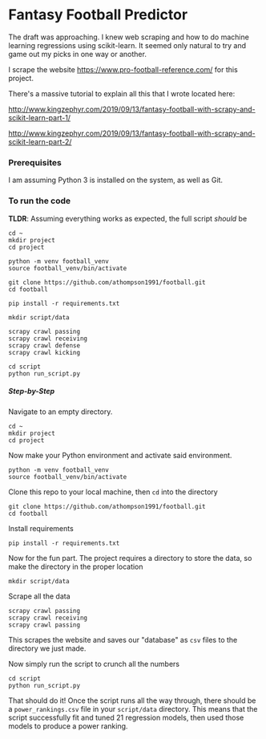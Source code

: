 # Fantasy Football Predictor

The draft was approaching. I knew web scraping and how to
do machine learning regressions using scikit-learn. It seemed
only natural to try and game out my picks in one way or another.

I scrape the website https://www.pro-football-reference.com/ for this project.

There's a massive tutorial to explain all this that I wrote located here: 

http://www.kingzephyr.com/2019/09/13/fantasy-football-with-scrapy-and-scikit-learn-part-1/

http://www.kingzephyr.com/2019/09/13/fantasy-football-with-scrapy-and-scikit-learn-part-2/

### Prerequisites

I am assuming Python 3 is installed on the system, as well as Git.  

### To run the code


__TLDR__: Assuming everything works as expected, the full script _should_ be

```
cd ~
mkdir project
cd project

python -m venv football_venv
source football_venv/bin/activate

git clone https://github.com/athompson1991/football.git
cd football

pip install -r requirements.txt

mkdir script/data

scrapy crawl passing
scrapy crawl receiving
scrapy crawl defense
scrapy crawl kicking

cd script
python run_script.py
```

##### Step-by-Step

Navigate to an empty directory.

```
cd ~
mkdir project
cd project
```

Now make your Python environment and activate said environment.

```
python -m venv football_venv
source football_venv/bin/activate
```

Clone this repo to your local machine, then `cd` into the directory

```
git clone https://github.com/athompson1991/football.git
cd football
```

Install requirements

```
pip install -r requirements.txt
```


Now for the fun part. The project requires a directory to store the data, 
so make the directory in the proper location

```
mkdir script/data
```


Scrape all the data

```
scrapy crawl passing
scrapy crawl receiving
scrapy crawl passing
```

This scrapes the website and saves our "database" as `csv` files to the directory we just made.

Now simply run the script to crunch all the numbers

```
cd script
python run_script.py
```

That should do it! Once the script runs all the way through,
there should be a `power_rankings.csv` file in your `script/data` directory.
This means that the script successfully fit and tuned 21 regression models,
then used those models to produce a power ranking.
